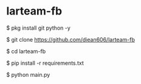 # larteam-fb

$ pkg install git python -y

$ git clone https://github.com/diean606/larteam-fb

$ cd larteam-fb

$ pip install -r requirements.txt

$ python main.py
